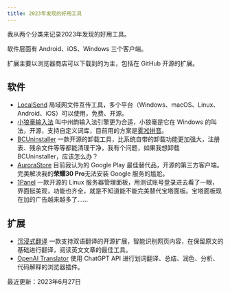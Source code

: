 ```yaml
---
title: 2023年发现的好用工具
---
```

我从两个分类来记录2023年发现的好用工具。

软件层面有 Android、iOS、Windows 三个客户端。

扩展主要以浏览器商店可以下载到的为主，包括在 GitHub 开源的扩展。

## 软件
- [LocalSend](https://localsend.org/#/download) 局域网文件互传工具，多个平台（Windows、macOS、Linux、Android、iOS）可以使用，免费、开源。
- [小狼毫输入法](https://rime.im/) 叫中州韵输入法引擎更为合适，小狼毫是它在 Windows 的叫法，开源，支持自定义词库，目前用的方案是[雾凇拼音](https://github.com/iDvel/rime-ice)。
- [BCUninstaller](https://github.com/Klocman/Bulk-Crap-Uninstaller) 一款开源的卸载工具，比系统自带的卸载功能更加强大，注册表、残余文件等等都能清理干净，我有个问题，如果我想卸载 BCUninstaller，应该怎么办？
- [AuroraStore](https://gitlab.com/AuroraOSS/AuroraStore) 目前我认为的 Google Play 最佳替代品，开源的第三方客户端。完美解决我的**荣耀30 Pro**无法安装 Google 服务的尴尬。
- [1Panel](https://github.com/1Panel-dev/1Panel) 一款开源的 Linux 服务器管理面板，用测试账号登录进去看了一眼，界面挺美观，功能也齐全，就是不知道能不能完美替代宝塔面板。宝塔面板现在加的广告越来越多了......

## 扩展
- [沉浸式翻译](https://github.com/immersive-translate/immersive-translate) 一款支持双语翻译的开源扩展，智能识别网页内容，在保留原文的基础进行翻译，阅读英文文章的最佳工具。
- [OpenAI Translator](https://github.com/openai-translator/openai-translator) 使用 ChatGPT API 进行划词翻译、总结、润色、分析、代码解释的浏览器插件。

最近更新：2023年6月27日